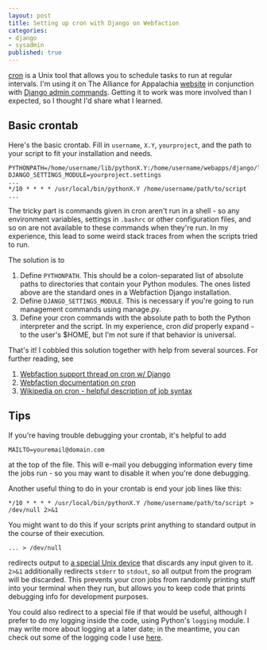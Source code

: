 ```yaml
---
layout: post
title: Setting up cron with Django on Webfaction
categories:
- django
- sysadmin
published: true
---
```


[cron](http://en.wikipedia.org/wiki/Cron) is a Unix tool that allows you to schedule tasks to run at
regular intervals. I'm using it on The Alliance for Appalachia
[website](http://appalliance.webfactional.com) in conjunction
with [Django admin commands](https://docs.djangoproject.com/en/dev/howto/custom-management-commands/).
Getting it to work was more involved than I expected, so I thought I'd share what I learned.

## Basic crontab

Here's the basic crontab. Fill in `username`, `X.Y`, `yourproject`, and the path to your script to
fit your installation and needs.

    PYTHONPATH=/home/username/lib/pythonX.Y:/home/username/webapps/django/lib/pythonX.Y
    DJANGO_SETTINGS_MODULE=yourproject.settings
    ...
    */10 * * * * /usr/local/bin/pythonX.Y /home/username/path/to/script
    ...

The tricky part is commands given in cron aren't run in a shell - so any environment variables,
settings in `.bashrc` or other configuration files, and so on are not available to these commands
when they're run. In my experience, this lead to some weird stack traces from when the scripts
tried to run.

The solution is to

1.  Define `PYTHONPATH`. This should be a colon-separated list of absolute paths to directories
    that contain your Python modules. The ones listed above are the standard ones in a
    Webfaction Django installation.
2.  Define `DJANGO_SETTINGS_MODULE`. This is necessary if you're going to run management
    commands using manage.py.
3.  Define your cron commands with the absolute path to both the Python interpreter and
    the script. In my experience, cron *did* properly expand `~` to the user's $HOME, but I'm
    not sure if that behavior is universal.

That's it! I cobbled this solution together with help from several sources. For further reading,
see

1.  [Webfaction support thread on cron w/ Django](http://forum.webfaction.com/viewtopic.php?id=1258)
2.  [Webfaction documentation on cron](http://docs.webfaction.com/software/general.html#scheduling-tasks-with-cron)
3.  [Wikipedia on cron - helpful description of job syntax](http://en.wikipedia.org/wiki/Cron)

## Tips

If you're having trouble debugging your crontab, it's helpful to add

    MAILTO=youremail@domain.com

at the top of the file. This will e-mail you debugging
information every time the jobs run - so you may want to disable it when you're done debugging.

Another useful thing to do in your crontab is end your job lines like this:

    */10 * * * * /usr/local/bin/pythonX.Y /home/username/path/to/script > /dev/null 2>&1

You might want to do this if your scripts print anything to standard output in the course of their
execution.

    ... > /dev/null

redirects output to [a special Unix device](http://en.wikipedia.org/wiki//dev/null) that discards any input given to it. `2>&1` additionally redirects `stderr` to `stdout`, so all output from the
program will be discarded. This prevents your cron jobs from randomly printing stuff into your
terminal when they run, but allows you to keep code that prints debugging info for development
purposes.

You could also redirect to a special file if that would be useful, although I prefer to
do my logging inside the code, using Python's `logging` module. I may write more about logging at a later
date; in the meantime, you can check out some of the logging code I use [here](https://github.com/handsomeransoms/afa).
